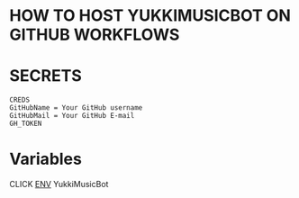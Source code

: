 # HOW TO HOST YUKKIMUSICBOT ON GITHUB WORKFLOWS

# SECRETS
```  
CREDS
GitHubName = Your GitHub username
GitHubMail = Your GitHub E-mail
GH_TOKEN
```  
# Variables

CLICK [ENV](https://raw.githubusercontent.com/gsweq11/YukkiMusicBot/master/sample.env) YukkiMusicBot
  
  
